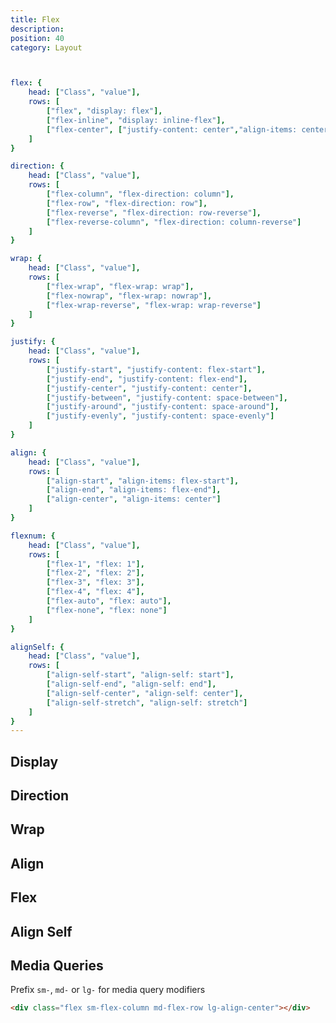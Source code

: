 ```yaml
---
title: Flex
description:
position: 40
category: Layout



flex: {
	head: ["Class", "value"],
	rows: [
		["flex", "display: flex"],
		["flex-inline", "display: inline-flex"],
		["flex-center", ["justify-content: center","align-items: center"]]
	]
}

direction: {
	head: ["Class", "value"],
	rows: [
		["flex-column", "flex-direction: column"],
		["flex-row", "flex-direction: row"],
		["flex-reverse", "flex-direction: row-reverse"],
		["flex-reverse-column", "flex-direction: column-reverse"]
	]
}

wrap: {
	head: ["Class", "value"],
	rows: [
		["flex-wrap", "flex-wrap: wrap"],
		["flex-nowrap", "flex-wrap: nowrap"],
		["flex-wrap-reverse", "flex-wrap: wrap-reverse"]
	]
}

justify: {
	head: ["Class", "value"],
	rows: [
		["justify-start", "justify-content: flex-start"],
		["justify-end", "justify-content: flex-end"],
		["justify-center", "justify-content: center"],
		["justify-between", "justify-content: space-between"],
		["justify-around", "justify-content: space-around"],
		["justify-evenly", "justify-content: space-evenly"]
	]
}

align: {
	head: ["Class", "value"],
	rows: [
		["align-start", "align-items: flex-start"],
		["align-end", "align-items: flex-end"],
		["align-center", "align-items: center"]
	]
}

flexnum: {
	head: ["Class", "value"],
	rows: [
		["flex-1", "flex: 1"],
		["flex-2", "flex: 2"],
		["flex-3", "flex: 3"],
		["flex-4", "flex: 4"],
		["flex-auto", "flex: auto"],
		["flex-none", "flex: none"]
	]
}

alignSelf: {
	head: ["Class", "value"],
	rows: [
		["align-self-start", "align-self: start"],
		["align-self-end", "align-self: end"],
		["align-self-center", "align-self: center"],
		["align-self-stretch", "align-self: stretch"]
	]
}
---
```


## Display

<c-table pn="flex"></c-table>

## Direction

<c-table pn="direction"></c-table>

## Wrap

<c-table pn="wrap"></c-table>

## Align

<c-table pn="align"></c-table>

## Flex

<c-table pn="flexnum"></c-table>

## Align Self

<c-table pn="alignSelf"></c-table>

## Media Queries

Prefix `sm-`, `md-` or `lg-` for media query modifiers

```html
<div class="flex sm-flex-column md-flex-row lg-align-center"></div>
```
